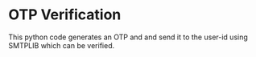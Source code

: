 # OTP Verification

This python code generates an OTP and and send it to the user-id using SMTPLIB which can be verified.
